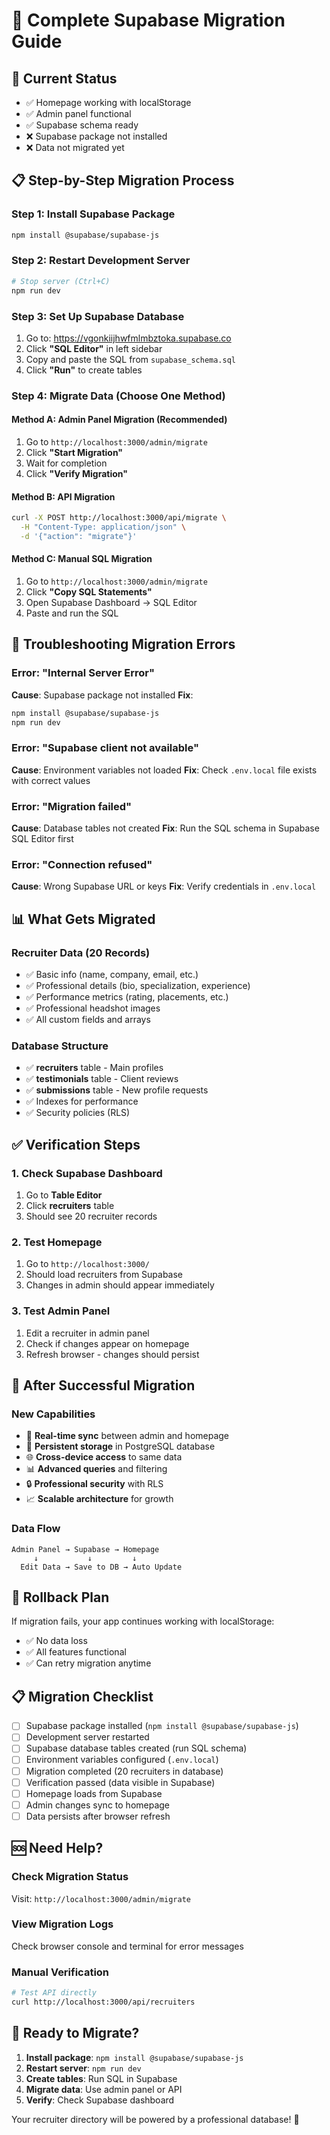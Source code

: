 # 🚀 Complete Supabase Migration Guide

## 🎯 **Current Status**
- ✅ Homepage working with localStorage
- ✅ Admin panel functional
- ✅ Supabase schema ready
- ❌ Supabase package not installed
- ❌ Data not migrated yet

## 📋 **Step-by-Step Migration Process**

### **Step 1: Install Supabase Package**
```bash
npm install @supabase/supabase-js
```

### **Step 2: Restart Development Server**
```bash
# Stop server (Ctrl+C)
npm run dev
```

### **Step 3: Set Up Supabase Database**
1. Go to: https://vgonkiijhwfmlmbztoka.supabase.co
2. Click **"SQL Editor"** in left sidebar
3. Copy and paste the SQL from `supabase_schema.sql`
4. Click **"Run"** to create tables

### **Step 4: Migrate Data (Choose One Method)**

#### **Method A: Admin Panel Migration (Recommended)**
1. Go to `http://localhost:3000/admin/migrate`
2. Click **"Start Migration"**
3. Wait for completion
4. Click **"Verify Migration"**

#### **Method B: API Migration**
```bash
curl -X POST http://localhost:3000/api/migrate \
  -H "Content-Type: application/json" \
  -d '{"action": "migrate"}'
```

#### **Method C: Manual SQL Migration**
1. Go to `http://localhost:3000/admin/migrate`
2. Click **"Copy SQL Statements"**
3. Open Supabase Dashboard → SQL Editor
4. Paste and run the SQL

## 🔧 **Troubleshooting Migration Errors**

### **Error: "Internal Server Error"**
**Cause**: Supabase package not installed
**Fix**: 
```bash
npm install @supabase/supabase-js
npm run dev
```

### **Error: "Supabase client not available"**
**Cause**: Environment variables not loaded
**Fix**: Check `.env.local` file exists with correct values

### **Error: "Migration failed"**
**Cause**: Database tables not created
**Fix**: Run the SQL schema in Supabase SQL Editor first

### **Error: "Connection refused"**
**Cause**: Wrong Supabase URL or keys
**Fix**: Verify credentials in `.env.local`

## 📊 **What Gets Migrated**

### **Recruiter Data (20 Records)**
- ✅ Basic info (name, company, email, etc.)
- ✅ Professional details (bio, specialization, experience)
- ✅ Performance metrics (rating, placements, etc.)
- ✅ Professional headshot images
- ✅ All custom fields and arrays

### **Database Structure**
- ✅ **recruiters** table - Main profiles
- ✅ **testimonials** table - Client reviews
- ✅ **submissions** table - New profile requests
- ✅ Indexes for performance
- ✅ Security policies (RLS)

## ✅ **Verification Steps**

### **1. Check Supabase Dashboard**
1. Go to **Table Editor**
2. Click **recruiters** table
3. Should see 20 recruiter records

### **2. Test Homepage**
1. Go to `http://localhost:3000/`
2. Should load recruiters from Supabase
3. Changes in admin should appear immediately

### **3. Test Admin Panel**
1. Edit a recruiter in admin panel
2. Check if changes appear on homepage
3. Refresh browser - changes should persist

## 🎉 **After Successful Migration**

### **New Capabilities**
- 🔄 **Real-time sync** between admin and homepage
- 💾 **Persistent storage** in PostgreSQL database
- 🌐 **Cross-device access** to same data
- 📊 **Advanced queries** and filtering
- 🔒 **Professional security** with RLS
- 📈 **Scalable architecture** for growth

### **Data Flow**
```
Admin Panel → Supabase → Homepage
     ↓           ↓         ↓
  Edit Data → Save to DB → Auto Update
```

## 🔄 **Rollback Plan**

If migration fails, your app continues working with localStorage:
- ✅ No data loss
- ✅ All features functional
- ✅ Can retry migration anytime

## 📋 **Migration Checklist**

- [ ] Supabase package installed (`npm install @supabase/supabase-js`)
- [ ] Development server restarted
- [ ] Supabase database tables created (run SQL schema)
- [ ] Environment variables configured (`.env.local`)
- [ ] Migration completed (20 recruiters in database)
- [ ] Verification passed (data visible in Supabase)
- [ ] Homepage loads from Supabase
- [ ] Admin changes sync to homepage
- [ ] Data persists after browser refresh

## 🆘 **Need Help?**

### **Check Migration Status**
Visit: `http://localhost:3000/admin/migrate`

### **View Migration Logs**
Check browser console and terminal for error messages

### **Manual Verification**
```bash
# Test API directly
curl http://localhost:3000/api/recruiters
```

## 🚀 **Ready to Migrate?**

1. **Install package**: `npm install @supabase/supabase-js`
2. **Restart server**: `npm run dev`
3. **Create tables**: Run SQL in Supabase
4. **Migrate data**: Use admin panel or API
5. **Verify**: Check Supabase dashboard

Your recruiter directory will be powered by a professional database! 🎉